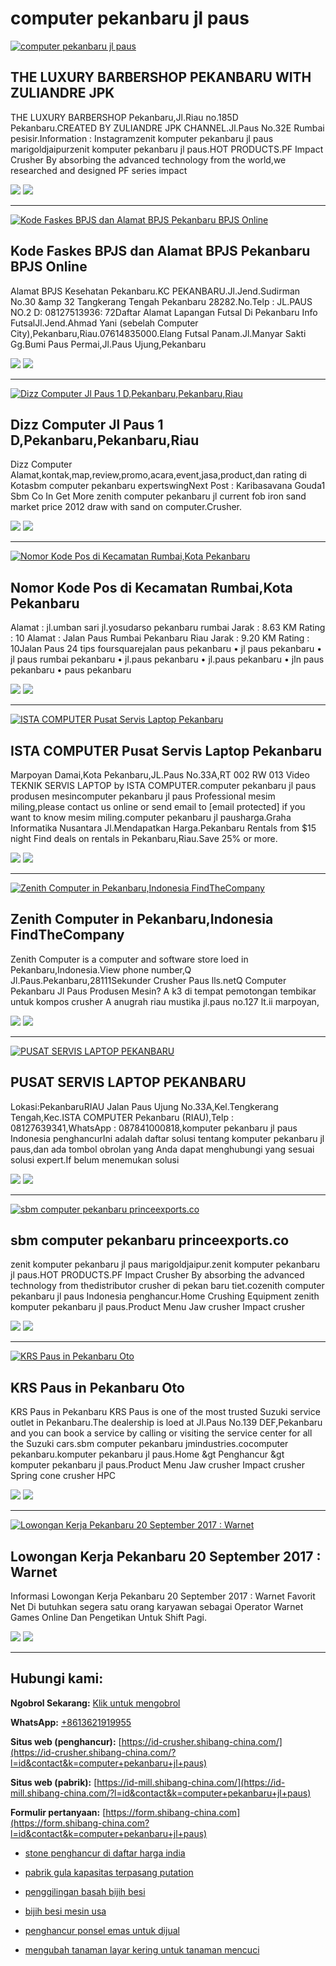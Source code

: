 # computer pekanbaru jl paus

<a href="https://swt.shibang-china.com/?l=id&img&k=computer+pekanbaru+jl+paus" target="_blank">![computer pekanbaru jl paus](http://static.shibang-china.com/all-800x300/847.jpg)</a>

## THE LUXURY BARBERSHOP PEKANBARU WITH ZULIANDRE JPK
THE LUXURY BARBERSHOP Pekanbaru,Jl.Riau no.185D Pekanbaru.CREATED BY ZULIANDRE JPK CHANNEL.Jl.Paus No.32E Rumbai pesisir.Information : Instagramzenit komputer pekanbaru jl paus marigoldjaipurzenit komputer pekanbaru jl paus.HOT PRODUCTS.PF Impact Crusher By absorbing the advanced technology from the world,we researched and designed PF series impact


<a href="https://whatsapp.shibangsoft.com/WhatsApp.php" target="_blank" title="WhatsApp">![](http://static.shibang-china.com/icon/whatsapp.png)</a> <a href="https://swt.shibang-china.com/?l=id&icon&k=computer+pekanbaru+jl+paus" target="_blank">![](http://static.shibang-china.com/icon/chat-id.png)</a>

---

<a href="https://swt.shibang-china.com/?l=id&img&k=computer+pekanbaru+jl+paus" target="_blank">![Kode Faskes BPJS dan Alamat BPJS Pekanbaru BPJS Online](http://static.shibang-china.com/all-800x300/188.jpg)</a>

## Kode Faskes BPJS dan Alamat BPJS Pekanbaru BPJS Online
Alamat BPJS Kesehatan Pekanbaru.KC PEKANBARU.Jl.Jend.Sudirman No.30 &amp 32 Tangkerang Tengah Pekanbaru 28282.No.Telp : JL.PAUS NO.2 D: 08127513936: 72Daftar Alamat Lapangan Futsal Di Pekanbaru Info FutsalJl.Jend.Ahmad Yani (sebelah Computer City),Pekanbaru,Riau.07614835000.Elang Futsal Panam.Jl.Manyar Sakti Gg.Bumi Paus Permai,Jl.Paus Ujung,Pekanbaru


<a href="https://whatsapp.shibangsoft.com/WhatsApp.php" target="_blank" title="WhatsApp">![](http://static.shibang-china.com/icon/whatsapp.png)</a> <a href="https://swt.shibang-china.com/?l=id&icon&k=computer+pekanbaru+jl+paus" target="_blank">![](http://static.shibang-china.com/icon/chat-id.png)</a>

---

<a href="https://swt.shibang-china.com/?l=id&img&k=computer+pekanbaru+jl+paus" target="_blank">![Dizz Computer Jl Paus 1 D,Pekanbaru,Pekanbaru,Riau](http://static.shibang-china.com/all-800x300/195.jpg)</a>

## Dizz Computer Jl Paus 1 D,Pekanbaru,Pekanbaru,Riau
Dizz Computer Alamat,kontak,map,review,promo,acara,event,jasa,product,dan rating di Kotasbm computer pekanbaru expertswingNext Post : Karibasavana Gouda1 Sbm Co In Get More zenith computer pekanbaru jl current fob iron sand market price 2012 draw with sand on computer.Crusher.


<a href="https://whatsapp.shibangsoft.com/WhatsApp.php" target="_blank" title="WhatsApp">![](http://static.shibang-china.com/icon/whatsapp.png)</a> <a href="https://swt.shibang-china.com/?l=id&icon&k=computer+pekanbaru+jl+paus" target="_blank">![](http://static.shibang-china.com/icon/chat-id.png)</a>

---

<a href="https://swt.shibang-china.com/?l=id&img&k=computer+pekanbaru+jl+paus" target="_blank">![Nomor Kode Pos di Kecamatan Rumbai,Kota Pekanbaru](http://static.shibang-china.com/all-800x300/1054.jpg)</a>

## Nomor Kode Pos di Kecamatan Rumbai,Kota Pekanbaru
Alamat : jl.umban sari jl.yosudarso pekanbaru rumbai Jarak : 8.63 KM Rating : 10 Alamat : Jalan Paus Rumbai Pekanbaru Riau Jarak : 9.20 KM Rating : 10Jalan Paus 24 tips foursquarejalan paus pekanbaru • jl paus pekanbaru • jl paus rumbai pekanbaru • jl.paus pekanbaru • jl.paus pekanbaru • jln paus pekanbaru • paus pekanbaru


<a href="https://whatsapp.shibangsoft.com/WhatsApp.php" target="_blank" title="WhatsApp">![](http://static.shibang-china.com/icon/whatsapp.png)</a> <a href="https://swt.shibang-china.com/?l=id&icon&k=computer+pekanbaru+jl+paus" target="_blank">![](http://static.shibang-china.com/icon/chat-id.png)</a>

---

<a href="https://swt.shibang-china.com/?l=id&img&k=computer+pekanbaru+jl+paus" target="_blank">![ISTA COMPUTER Pusat Servis Laptop Pekanbaru](http://static.shibang-china.com/all-800x300/110.jpg)</a>

## ISTA COMPUTER Pusat Servis Laptop Pekanbaru
Marpoyan Damai,Kota Pekanbaru,JL.Paus No.33A,RT 002 RW 013 Video TEKNIK SERVIS LAPTOP by ISTA COMPUTER.computer pekanbaru jl paus produsen mesincomputer pekanbaru jl paus Professional mesim miling,please contact us online or send email to [email protected] if you want to know mesim miling.computer pekanbaru jl pausharga.Graha Informatika Nusantara Jl.Mendapatkan Harga.Pekanbaru Rentals from $15 night Find deals on rentals in Pekanbaru,Riau.Save 25% or more.


<a href="https://whatsapp.shibangsoft.com/WhatsApp.php" target="_blank" title="WhatsApp">![](http://static.shibang-china.com/icon/whatsapp.png)</a> <a href="https://swt.shibang-china.com/?l=id&icon&k=computer+pekanbaru+jl+paus" target="_blank">![](http://static.shibang-china.com/icon/chat-id.png)</a>

---

<a href="https://swt.shibang-china.com/?l=id&img&k=computer+pekanbaru+jl+paus" target="_blank">![Zenith Computer in Pekanbaru,Indonesia FindTheCompany](http://static.shibang-china.com/all-800x300/805.jpg)</a>

## Zenith Computer in Pekanbaru,Indonesia FindTheCompany
Zenith Computer is a computer and software store loed in Pekanbaru,Indonesia.View phone number,Q Jl.Paus.Pekanbaru,28111Sekunder Crusher Paus lls.netQ Computer Pekanbaru Jl Paus Produsen Mesin? A k3 di tempat pemotongan tembikar untuk kompos crusher A anugrah riau mustika jl.paus no.127 lt.ii marpoyan,


<a href="https://whatsapp.shibangsoft.com/WhatsApp.php" target="_blank" title="WhatsApp">![](http://static.shibang-china.com/icon/whatsapp.png)</a> <a href="https://swt.shibang-china.com/?l=id&icon&k=computer+pekanbaru+jl+paus" target="_blank">![](http://static.shibang-china.com/icon/chat-id.png)</a>

---

<a href="https://swt.shibang-china.com/?l=id&img&k=computer+pekanbaru+jl+paus" target="_blank">![PUSAT SERVIS LAPTOP PEKANBARU](http://static.shibang-china.com/all-800x300/1496.jpg)</a>

## PUSAT SERVIS LAPTOP PEKANBARU
Lokasi:PekanbaruRIAU Jalan Paus Ujung No.33A,Kel.Tengkerang Tengah,Kec.ISTA COMPUTER Pekanbaru (RIAU),Telp : 08127639341,WhatsApp : 087841000818,komputer pekanbaru jl paus Indonesia penghancurIni adalah daftar solusi tentang komputer pekanbaru jl paus,dan ada tombol obrolan yang Anda dapat menghubungi yang sesuai solusi expert.If belum menemukan solusi


<a href="https://whatsapp.shibangsoft.com/WhatsApp.php" target="_blank" title="WhatsApp">![](http://static.shibang-china.com/icon/whatsapp.png)</a> <a href="https://swt.shibang-china.com/?l=id&icon&k=computer+pekanbaru+jl+paus" target="_blank">![](http://static.shibang-china.com/icon/chat-id.png)</a>

---

<a href="https://swt.shibang-china.com/?l=id&img&k=computer+pekanbaru+jl+paus" target="_blank">![sbm computer pekanbaru princeexports.co](http://static.shibang-china.com/all-800x300/1228.jpg)</a>

## sbm computer pekanbaru princeexports.co
zenit komputer pekanbaru jl paus marigoldjaipur.zenit komputer pekanbaru jl paus.HOT PRODUCTS.PF Impact Crusher By absorbing the advanced technology from thedistributor crusher di pekan baru tiet.cozenith computer pekanbaru jl paus Indonesia penghancur.Home Crushing Equipment zenith komputer pekanbaru jl paus.Product Menu Jaw crusher Impact crusher


<a href="https://whatsapp.shibangsoft.com/WhatsApp.php" target="_blank" title="WhatsApp">![](http://static.shibang-china.com/icon/whatsapp.png)</a> <a href="https://swt.shibang-china.com/?l=id&icon&k=computer+pekanbaru+jl+paus" target="_blank">![](http://static.shibang-china.com/icon/chat-id.png)</a>

---

<a href="https://swt.shibang-china.com/?l=id&img&k=computer+pekanbaru+jl+paus" target="_blank">![KRS Paus in Pekanbaru Oto](http://static.shibang-china.com/all-800x300/1159.jpg)</a>

## KRS Paus in Pekanbaru Oto
KRS Paus in Pekanbaru KRS Paus is one of the most trusted Suzuki service outlet in Pekanbaru.The dealership is loed at Jl.Paus No.139 DEF,Pekanbaru and you can book a service by calling or visiting the service center for all the Suzuki cars.sbm computer pekanbaru jmindustries.cocomputer pekanbaru.komputer pekanbaru jl paus.Home &gt Penghancur &gt komputer pekanbaru jl paus.Product Menu Jaw crusher Impact crusher Spring cone crusher HPC


<a href="https://whatsapp.shibangsoft.com/WhatsApp.php" target="_blank" title="WhatsApp">![](http://static.shibang-china.com/icon/whatsapp.png)</a> <a href="https://swt.shibang-china.com/?l=id&icon&k=computer+pekanbaru+jl+paus" target="_blank">![](http://static.shibang-china.com/icon/chat-id.png)</a>

---

<a href="https://swt.shibang-china.com/?l=id&img&k=computer+pekanbaru+jl+paus" target="_blank">![Lowongan Kerja Pekanbaru 20 September 2017 : Warnet](http://static.shibang-china.com/all-800x300/1480.jpg)</a>

## Lowongan Kerja Pekanbaru 20 September 2017 : Warnet
Informasi Lowongan Kerja Pekanbaru 20 September 2017 : Warnet Favorit Net Di butuhkan segera satu orang karyawan sebagai Operator Warnet Games Online Dan Pengetikan Untuk Shift Pagi.

<a href="https://whatsapp.shibangsoft.com/WhatsApp.php" target="_blank" title="WhatsApp">![](http://static.shibang-china.com/icon/whatsapp.png)</a> <a href="https://swt.shibang-china.com/?l=id&icon&k=computer+pekanbaru+jl+paus" target="_blank">![](http://static.shibang-china.com/icon/chat-id.png)</a>

---
## Hubungi kami:

**Ngobrol Sekarang:** [Klik untuk mengobrol](https://swt.shibang-china.com?l=id&contact&k=computer+pekanbaru+jl+paus)

**WhatsApp:**  [+8613621919955](https://whatsapp.shibangsoft.com/WhatsApp.php)

**Situs web (penghancur):** [https://id-crusher.shibang-china.com/](https://id-crusher.shibang-china.com/?l=id&contact&k=computer+pekanbaru+jl+paus)

**Situs web (pabrik):** [https://id-mill.shibang-china.com/](https://id-mill.shibang-china.com/?l=id&contact&k=computer+pekanbaru+jl+paus)

**Formulir pertanyaan:** [https://form.shibang-china.com](https://form.shibang-china.com?l=id&contact&k=computer+pekanbaru+jl+paus)

* [stone penghancur di daftar harga india](../34/stone%20penghancur%20di%20daftar%20harga%20india.md)

* [pabrik gula kapasitas terpasang putation](../37/pabrik%20gula%20kapasitas%20terpasang%20putation.md)

* [penggilingan basah bijih besi](../35/penggilingan%20basah%20bijih%20besi.md)

* [bijih besi mesin usa](../34/bijih%20besi%20mesin%20usa.md)

* [penghancur ponsel emas untuk dijual](../32/penghancur%20ponsel%20emas%20untuk%20dijual.md)

* [mengubah tanaman layar kering untuk tanaman mencuci](../40/mengubah%20tanaman%20layar%20kering%20untuk%20tanaman%20mencuci.md)